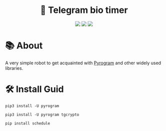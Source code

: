 
<div align="center">
  <h1>🤖 Telegram bio timer</h1>
  <img src="https://img.shields.io/github/languages/top/mhyar-nsi/telegram-bio-timer?logo=python&style=for-the-badge">
  <img src="https://img.shields.io/github/last-commit/mhyar-nsi/telegram-bio-timer?style=for-the-badge">
  <img src="https://img.shields.io/github/watchers/mhyar-nsi/telegram-bio-timer?logo=github&style=for-the-badge">
</div>

# 📚 About 
<p>A very simple robot to get acquainted with <a href="https://docs.pyrogram.org">Pyrogram</a> and other widely used libraries.</p>

# 🛠 Install Guid
```
pip3 install -U pyrogram
```
```
pip3 install -U pyrogram tgcrypto
```
```
pip install schedule
```
